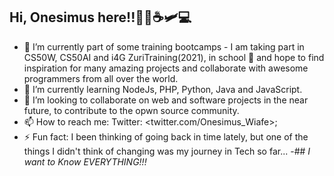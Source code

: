 ## Hi, Onesimus here!!👋🏿☕🛩️💻

<!--
**sarpong4/sarpong4** is a ✨ _special_ ✨ repository because its `README.md` (this file) appears on your GitHub profile.-->

- 🔭 I’m currently part of some training bootcamps - I am taking part in CS50W, CS50AI and i4G ZuriTraining(2021), in school 🏫 and hope to find inspiration for many amazing projects and collaborate with awesome programmers from all over the world.
- 🌱 I’m currently learning NodeJs, PHP, Python, Java and JavaScript.
- 👯 I’m looking to collaborate on web and software projects in the near future, to contribute to the opwn source community.
- 📫 How to reach me: Twitter: <twitter.com/Onesimus_Wiafe>; 
- ⚡ Fun fact: I been thinking of going back in time lately, but one of the things I didn't think of changing was my journey in Tech so far...
-## _I want to Know EVERYTHING!!!_
